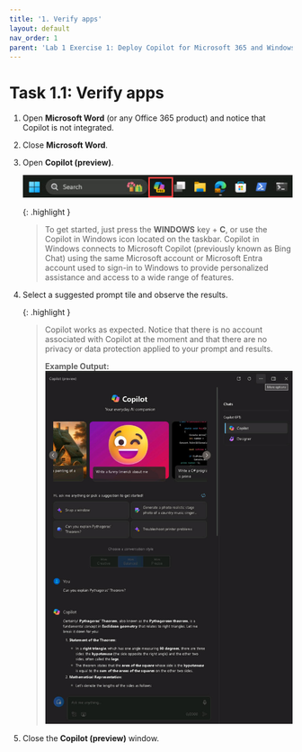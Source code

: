 ```yaml
---
title: '1. Verify apps'
layout: default
nav_order: 1
parent: 'Lab 1 Exercise 1: Deploy Copilot for Microsoft 365 and Windows Copilot'
---
```


# Task 1.1: Verify apps

1. Open **Microsoft Word** (or any Office 365 product) and notice that Copilot is not integrated.

1. Close **Microsoft Word**.

1. Open **Copilot (preview)**.

    ![b1.jpg](../media/lab1/b1.jpg)

    {: .highlight }
    > To get started, just press the **WINDOWS** key + **C**, or use the Copilot in Windows icon located on the taskbar. Copilot in Windows connects to Microsoft Copilot (previously known as Bing Chat) using the same Microsoft account or Microsoft Entra account used to sign-in to Windows to provide personalized assistance and access to a wide range of features. 

1. Select a suggested prompt tile and observe the results.

    {: .highlight }
    > Copilot works as expected. Notice that there is no account associated with Copilot at the moment and that there are no privacy or data protection applied to your prompt and results.
    >
    >**Example Output:**
    ![b3.jpg](../media/lab1/b3.jpg)

1. Close the **Copilot (preview)** window. 

